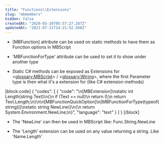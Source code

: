 ```yaml
---
title: "Functions\\Extensions"
slug: "mbmembers"
hidden: false
createdAt: "2020-05-26T05:57:27.287Z"
updatedAt: "2021-07-21T14:21:52.568Z"
---
```

* [MBFunction] attribute can be used on static methods to have them as Function options in MBScript
* 'MBFunctionForType' attribute can be used to set it to show under another type

* Static C# methods can be exposed as Extensions for <<glossary:MBScript>> / <<glossary:Wiring>>, where the first Parameter type is then what it's a extension for (like C# extension methods)

[block:code]
{
  "codes": [
    {
      "code": "\n[MBExtension]\nstatic int Length(string Text)\n{\n    if (Text == null)\n        return 0;\n    return Text.Length;\n}\n\n[MBFunctionQuickOption]\n[MBFunctionForType(typeof(string))]\nstatic string NewLine()\n{\n    return System.Environment.NewLine;\n}",
      "language": "text"
    }
  ]
}
[/block]
* The 'NewLine' can then be used in MBScript like: Func.String.NewLine

* The 'Length' extension can be used on any value returning a string. Like 'Name.Length'